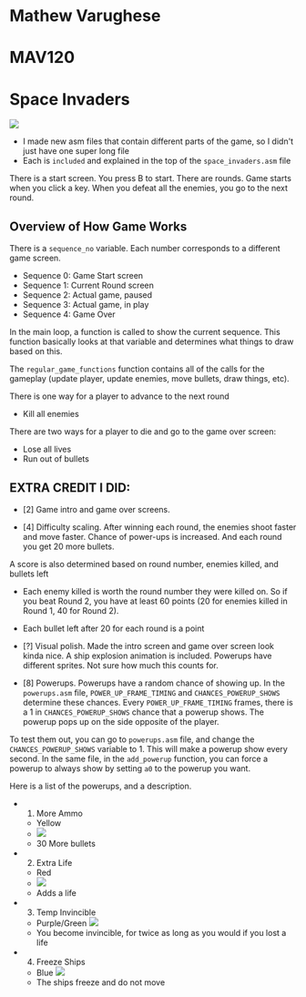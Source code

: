 # Mathew Varughese
# MAV120
# Space Invaders

![](https://i.imgur.com/j0pgRYJ.png)

- I made new asm files that contain different parts of the game, so I didn't just have one super long file
- Each is `included` and explained in the top of the `space_invaders.asm` file

There is a start screen. You press B to start. There are rounds. Game starts when you click a key.
When you defeat all the enemies, you go to the next round.

## Overview of How Game Works
There is a `sequence_no` variable. Each number corresponds to a different game screen.

- Sequence 0: Game Start screen
- Sequence 1: Current Round screen
- Sequence 2: Actual game, paused
- Sequence 3: Actual game, in play
- Sequence 4: Game Over

In the main loop, a function is called to show the current sequence. This function basically
looks at that variable and determines what things to draw based on this.

The `regular_game_functions` function contains all of the calls for the gameplay (update player,
update enemies, move bullets, draw things, etc).

There is one way for a player to advance to the next round
- Kill all enemies

There are two ways for a player to die and go to the game over screen:
- Lose all lives
- Run out of bullets

## EXTRA CREDIT I DID:
- [2] Game intro and game over screens.

- [4] Difficulty scaling.
After winning each round, the enemies shoot faster and move faster.
Chance of power-ups is increased. And each round you get 20 more bullets.

A score is also determined based on round number, enemies killed, and bullets left
- Each enemy killed is worth the round number they were killed on. So if you beat Round 2, you have at least
60 points (20 for enemies killed in Round 1, 40 for Round 2).
- Each bullet left after 20 for each round is a point

- [?] Visual polish.
Made the intro screen and game over screen look kinda nice. A ship explosion animation is included.
Powerups have different sprites. Not sure how much this counts for.

- [8] Powerups.
Powerups have a random chance of showing up. In the `powerups.asm` file, `POWER_UP_FRAME_TIMING`
and `CHANCES_POWERUP_SHOWS` determine these chances. Every `POWER_UP_FRAME_TIMING` frames, there is a
1 in `CHANCES_POWERUP_SHOWS` chance that a powerup shows. The powerup pops up on the side opposite
of the player.

To test them out, you can go to `powerups.asm` file, and change the `CHANCES_POWERUP_SHOWS` variable
to 1. This will make a powerup show every second. In the same file, in the `add_powerup` function,
you can force a powerup to always show by setting `a0` to the powerup you want.

Here is a list of the powerups, and a description.

- 1. More Ammo
	- Yellow
	- ![](https://i.imgur.com/AYW6jO6.png)
	- 30 More bullets

- 2. Extra Life
	- Red
	- ![](https://i.imgur.com/vdL65Rf.png)
	- Adds a life

- 3. Temp Invincible
	- Purple/Green ![](https://i.imgur.com/3iXM5u0.png)
	- You become invincible, for twice as long as you would if you lost a life

- 4. Freeze Ships
	- Blue ![](https://i.imgur.com/c5uHfZX.png)
	- The ships freeze and do not move
